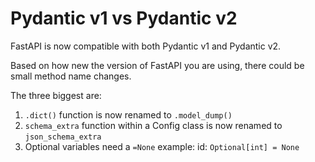 # Pydantic v1 vs Pydantic v2

FastAPI is now compatible with both Pydantic v1 and Pydantic v2.

Based on how new the version of FastAPI you are using, there could be small method name changes.


The three biggest are:
1. `.dict()` function is now renamed to `.model_dump()`
2. `schema_extra` function within a Config class is now renamed to `json_schema_extra`
3. Optional variables need a `=None` example: id: `Optional[int] = None`
